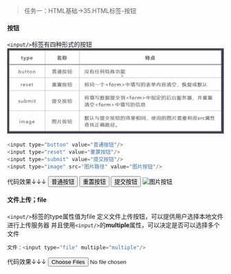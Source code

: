 > 任务一：HTML基础->35.HTML标签-按钮

#### 按钮
`<input/>`标签有四种形式的按钮
![input四种按钮形式](https://raw.githubusercontent.com/zelongs/lagou-note-img/main/input%E6%8C%89%E9%92%AE%E5%9B%9B%E7%A7%8D%E5%BD%A2%E5%BC%8F.png)

```js
<input type="button" value="普通按钮"/>
<input type="reset" value="重置按钮"/>
<input type="submit" value="提交按钮"/>
<input type="image" src="图片路径" value="图片按钮"/>
```
代码效果↓↓↓
<input type="button" value="普通按钮"/>
<input type="reset" value="重置按钮"/>
<input type="submit" value="提交按钮"/>
<input type="image" src="https://ss2.bdstatic.com/70cFvnSh_Q1YnxGkpoWK1HF6hhy/it/u=2699248622,1327018104&fm=26&gp=0.jpg" value="图片按钮" width="83"/>

#### 文件上传；file
`<input/>`标签的type属性值为file
定义文件上传按钮，可以提供用户选择本地文件进行上传服务器
并且使用`<input/>`的**multiple**属性，可以决定是否可以选择多个文件

```js
文件：<input type="file" multiple="multiple"/>
```

代码效果↓↓↓
<input type="file" multiple=“multiple”/>